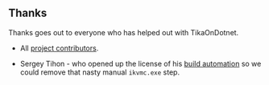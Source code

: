 Thanks
------

Thanks goes out to everyone who has helped out with TikaOnDotnet.

- All [project contributors](https://github.com/KevM/tikaondotnet/graphs/contributors).

- Sergey Tihon - who opened up the license of his [build automation](https://github.com/sergey-tihon/Stanford.NLP.NET/blob/3cef796a872c59448de345ad8bd72ceb04920b7d/build.fsx)
so we could remove that nasty manual `ikvmc.exe` step.
